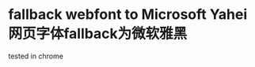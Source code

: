 fallback webfont to Microsoft Yahei
网页字体fallback为微软雅黑
================================
tested in chrome
